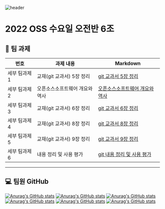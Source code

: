 
![header](https://capsule-render.vercel.app/api?type=wave&color=auto&height=300&section=header&text=2022%20OSS%20TeamProject&fontSize=60)

# 2022 OSS 수요일 오전반 6조
## 📖 팀 과제
  
| 번호 | 과제 내용 | Markdown |
| ---- | -------- | -------- |
| 세부 팀과제 1 | 교재(git 교과서) 5장 정리 | [git 교과서 5장 정리](https://github.com/robotos1/TeamProject/blob/bda0486fa702f531276ec3980eba956396618c63/git%20%EA%B5%90%EA%B3%BC%EC%84%9C%205%EC%9E%A5%20%EC%A0%95%EB%A6%AC.md) |
| 세부 팀과제 2 | 오픈소스소프트웨어 개요와 역사 |  [오픈소스소프트웨어 개요와 역사](https://github.com/robotos1/TeamProject/blob/bda0486fa702f531276ec3980eba956396618c63/history.md) |
| 세부 팀과제 3 | 교재(git 교과서) 6장 정리 | [git 교과서 6장 정리](https://github.com/robotos1/TeamProject/blob/bda0486fa702f531276ec3980eba956396618c63/git%20%EA%B5%90%EA%B3%BC%EC%84%9C%206%EC%9E%A5%20%EC%A0%95%EB%A6%AC.md) |
| 세부 팀과제 4 | 교재(git 교과서) 8장 정리 | [git 교과서 8장 정리](https://github.com/robotos1/TeamProject/blob/bda0486fa702f531276ec3980eba956396618c63/git%20%EA%B5%90%EA%B3%BC%EC%84%9C%208%EC%9E%A5%20%EC%A0%95%EB%A6%AC.md) |  
| 세부 팀과제 5 | 교재(git 교과서) 9장 정리 | [git 교과서 9장 정리](https://github.com/robotos1/TeamProject/blob/bda0486fa702f531276ec3980eba956396618c63/git%20%EA%B5%90%EA%B3%BC%EC%84%9C%209%EC%9E%A5%20%EC%A0%95%EB%A6%AC.md) | 
| 세부 팀과제 6 | 내용 정리 및 사용 평가 | [git 내용 정리 및 사용 평가](https://github.com/robotos1/TeamProject/blob/main/%ED%8C%80%20%EA%B3%BC%EC%A0%9C.md) |

---
## 💻 팀원 GitHub   
[![Anurag's GitHub stats](https://github-readme-stats.vercel.app/api?username=kimyouyoung1)](https://github.com/kimyouyoung1)
[![Anurag's GitHub stats](https://github-readme-stats.vercel.app/api?username=Oakdol)](https://github.com/Oakdol)
[![Anurag's GitHub stats](https://github-readme-stats.vercel.app/api?username=Cheugeun)](https://github.com/Cheugeun/)
[![Anurag's GitHub stats](https://github-readme-stats.vercel.app/api?username=gyu1123)](https://github.com/gyu1123)
[![Anurag's GitHub stats](https://github-readme-stats.vercel.app/api?username=SongISac)](https://github.com/SongISac)
[![Anurag's GitHub stats](https://github-readme-stats.vercel.app/api?username=taerin821)](https://github.com/taerin821)
